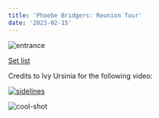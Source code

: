 ```yaml
---
title: 'Phoebe Bridgers: Reunion Tour'
date: '2023-02-15'
---
```


![entrance](/images/posts/shows/phoebe-bridgers2023/entrance.jpg)

[Set list](https://www.setlist.fm/setlist/phoebe-bridgers/2023/esplanade-theatre-singapore-singapore-2bbaa88e.html)

Credits to Ivy Ursinia for the following video:

[![sidelines](/images/posts/shows/phoebe-bridgers2023/sidelines.png)](https://www.youtube.com/watch?v=NxCEJLu6Ix8E)

![cool-shot](/images/posts/shows/phoebe-bridgers2023/cool-shot.jpeg)
